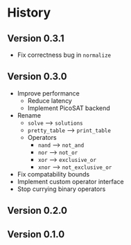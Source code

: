 
# History

## Version 0.3.1

- Fix correctness bug in `normalize`

## Version 0.3.0

- Improve performance
    - Reduce latency
    - Implement PicoSAT backend
- Rename
    - `solve` --> `solutions`
    - `pretty_table` --> `print_table`
    - Operators
        - `nand` --> `not_and`
        - `nor` --> `not_or`
        - `xor` --> `exclusive_or`
        - `xnor` --> `not_exclusive_or`
- Fix compatability bounds
- Implement custom operator interface
- Stop currying binary operators

## Version 0.2.0

## Version 0.1.0

